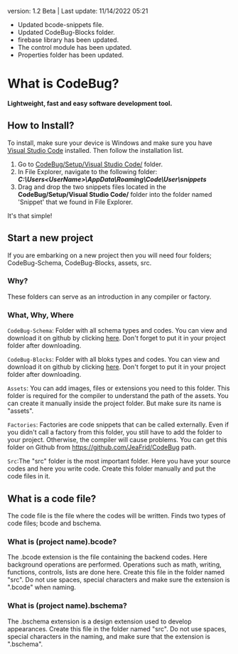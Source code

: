 version: 1.2 Beta | Last update: 11/14/2022 05:21
* Updated bcode-snippets file.
* Updated CodeBug-Blocks folder.
* firebase library has been updated.
* The control module has been updated.
* Properties folder has been updated.

# What is CodeBug?

**Lightweight, fast and easy software development tool.**

## How to Install?

To install, make sure your device is Windows and make sure you have [Visual Studio Code](https://code.visualstudio.com/) installed. Then follow the installation list.

1. Go to [CodeBug/Setup/Visual Studio Code/](https://github.com/JeaFrid/CodeBug/tree/main/Setup/Visual%20Studio%20Code) folder.
2. In File Explorer, navigate to the following folder: **_C:\Users\<UserName>\AppData\Roaming\Code\User\snippets_**
3. Drag and drop the two snippets files located in the **CodeBug/Setup/Visual Studio Code/** folder into the folder named 'Snippet' that we found in File Explorer.

It's that simple!

## Start a new project

If you are embarking on a new project then you will need four folders; CodeBug-Schema, CodeBug-Blocks, assets, src.

### Why?

These folders can serve as an introduction in any compiler or factory.

### What, Why, Where

`CodeBug-Schema`: Folder with all schema types and codes. You can view and download it on github by clicking [here](https://github.com/JeaFrid/CodeBug/tree/main/CodeBug). Don't forget to put it in your project folder after downloading.

`CodeBug-Blocks`: Folder with all bloks types and codes. You can view and download it on github by clicking [here](https://github.com/JeaFrid/CodeBug/tree/main/CodeBug). Don't forget to put it in your project folder after downloading.

`Assets`: You can add images, files or extensions you need to this folder. This folder is required for the compiler to understand the path of the assets. You can create it manually inside the project folder. But make sure its name is "assets".

`Factories`: Factories are code snippets that can be called externally. Even if you didn't call a factory from this folder, you still have to add the folder to your project. Otherwise, the compiler will cause problems. You can get this folder on Github from https://github.com/JeaFrid/CodeBug path.

`Src`:The "src" folder is the most important folder. Here you have your source codes and here you write code. Create this folder manually and put the code files in it.

## What is a code file?

The code file is the file where the codes will be written. Finds two types of code files; bcode and bschema.

### What is (project name).bcode?

The .bcode extension is the file containing the backend codes. Here background operations are performed. Operations such as math, writing, functions, controls, lists are done here. Create this file in the folder named "src". Do not use spaces, special characters and make sure the extension is ".bcode" when naming.

### What is (project name).bschema?

The .bschema extension is a design extension used to develop appearances. Create this file in the folder named "src". Do not use spaces, special characters in the naming, and make sure that the extension is ".bschema".
